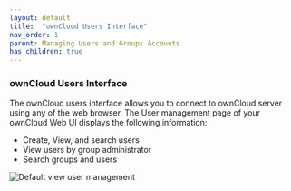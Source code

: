 ```yaml
---
layout: default
title:  "ownCloud Users Interface"
nav_order: 1
parent: Managing Users and Groups Accounts
has_children: true
---
```


### ownCloud Users Interface

The ownCloud users interface allows you to connect to ownCloud server using any of the web browser. The User management page of your ownCloud Web UI displays the following information:
- Create, View, and search users
- View users by group administrator 
- Search groups and users<br>

![Default view user management](/images/default_view_user_management.jpg)

